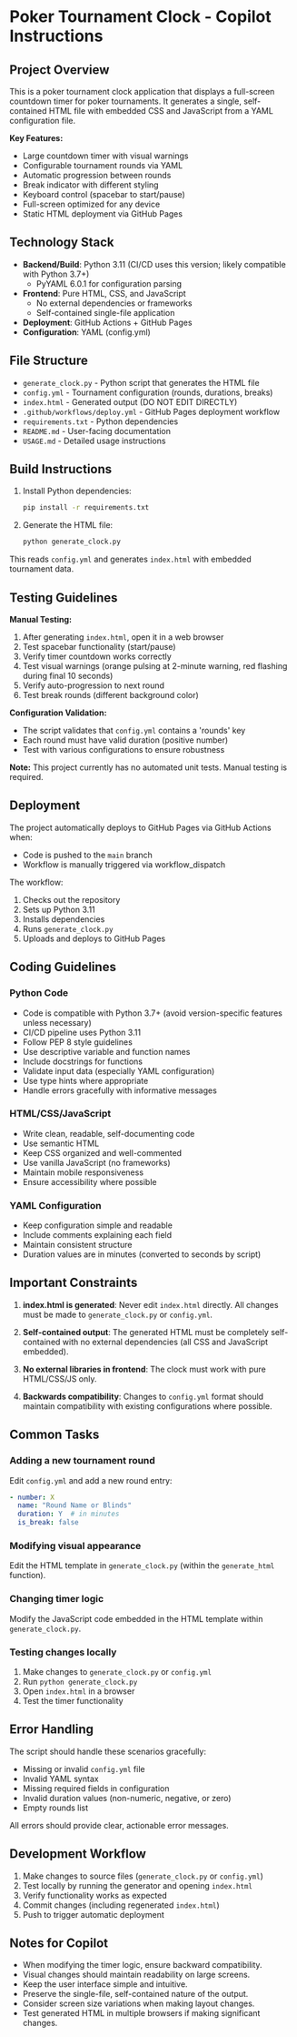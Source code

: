 # Poker Tournament Clock - Copilot Instructions

## Project Overview

This is a poker tournament clock application that displays a full-screen countdown timer for poker tournaments. It generates a single, self-contained HTML file with embedded CSS and JavaScript from a YAML configuration file.

**Key Features:**
- Large countdown timer with visual warnings
- Configurable tournament rounds via YAML
- Automatic progression between rounds
- Break indicator with different styling
- Keyboard control (spacebar to start/pause)
- Full-screen optimized for any device
- Static HTML deployment via GitHub Pages

## Technology Stack

- **Backend/Build**: Python 3.11 (CI/CD uses this version; likely compatible with Python 3.7+)
  - PyYAML 6.0.1 for configuration parsing
- **Frontend**: Pure HTML, CSS, and JavaScript
  - No external dependencies or frameworks
  - Self-contained single-file application
- **Deployment**: GitHub Actions + GitHub Pages
- **Configuration**: YAML (config.yml)

## File Structure

- `generate_clock.py` - Python script that generates the HTML file
- `config.yml` - Tournament configuration (rounds, durations, breaks)
- `index.html` - Generated output (DO NOT EDIT DIRECTLY)
- `.github/workflows/deploy.yml` - GitHub Pages deployment workflow
- `requirements.txt` - Python dependencies
- `README.md` - User-facing documentation
- `USAGE.md` - Detailed usage instructions

## Build Instructions

1. Install Python dependencies:
   ```bash
   pip install -r requirements.txt
   ```

2. Generate the HTML file:
   ```bash
   python generate_clock.py
   ```

This reads `config.yml` and generates `index.html` with embedded tournament data.

## Testing Guidelines

**Manual Testing:**
1. After generating `index.html`, open it in a web browser
2. Test spacebar functionality (start/pause)
3. Verify timer countdown works correctly
4. Test visual warnings (orange pulsing at 2-minute warning, red flashing during final 10 seconds)
5. Verify auto-progression to next round
6. Test break rounds (different background color)

**Configuration Validation:**
- The script validates that `config.yml` contains a 'rounds' key
- Each round must have valid duration (positive number)
- Test with various configurations to ensure robustness

**Note:** This project currently has no automated unit tests. Manual testing is required.

## Deployment

The project automatically deploys to GitHub Pages via GitHub Actions when:
- Code is pushed to the `main` branch
- Workflow is manually triggered via workflow_dispatch

The workflow:
1. Checks out the repository
2. Sets up Python 3.11
3. Installs dependencies
4. Runs `generate_clock.py`
5. Uploads and deploys to GitHub Pages

## Coding Guidelines

### Python Code
- Code is compatible with Python 3.7+ (avoid version-specific features unless necessary)
- CI/CD pipeline uses Python 3.11
- Follow PEP 8 style guidelines
- Use descriptive variable and function names
- Include docstrings for functions
- Validate input data (especially YAML configuration)
- Use type hints where appropriate
- Handle errors gracefully with informative messages

### HTML/CSS/JavaScript
- Write clean, readable, self-documenting code
- Use semantic HTML
- Keep CSS organized and well-commented
- Use vanilla JavaScript (no frameworks)
- Maintain mobile responsiveness
- Ensure accessibility where possible

### YAML Configuration
- Keep configuration simple and readable
- Include comments explaining each field
- Maintain consistent structure
- Duration values are in minutes (converted to seconds by script)

## Important Constraints

1. **index.html is generated**: Never edit `index.html` directly. All changes must be made to `generate_clock.py` or `config.yml`.

2. **Self-contained output**: The generated HTML must be completely self-contained with no external dependencies (all CSS and JavaScript embedded).

3. **No external libraries in frontend**: The clock must work with pure HTML/CSS/JS only.

4. **Backwards compatibility**: Changes to `config.yml` format should maintain compatibility with existing configurations where possible.

## Common Tasks

### Adding a new tournament round
Edit `config.yml` and add a new round entry:
```yaml
- number: X
  name: "Round Name or Blinds"
  duration: Y  # in minutes
  is_break: false
```

### Modifying visual appearance
Edit the HTML template in `generate_clock.py` (within the `generate_html` function).

### Changing timer logic
Modify the JavaScript code embedded in the HTML template within `generate_clock.py`.

### Testing changes locally
1. Make changes to `generate_clock.py` or `config.yml`
2. Run `python generate_clock.py`
3. Open `index.html` in a browser
4. Test the timer functionality

## Error Handling

The script should handle these scenarios gracefully:
- Missing or invalid `config.yml` file
- Invalid YAML syntax
- Missing required fields in configuration
- Invalid duration values (non-numeric, negative, or zero)
- Empty rounds list

All errors should provide clear, actionable error messages.

## Development Workflow

1. Make changes to source files (`generate_clock.py` or `config.yml`)
2. Test locally by running the generator and opening `index.html`
3. Verify functionality works as expected
4. Commit changes (including regenerated `index.html`)
5. Push to trigger automatic deployment

## Notes for Copilot

- When modifying the timer logic, ensure backward compatibility.
- Visual changes should maintain readability on large screens.
- Keep the user interface simple and intuitive.
- Preserve the single-file, self-contained nature of the output.
- Consider screen size variations when making layout changes.
- Test generated HTML in multiple browsers if making significant changes.
